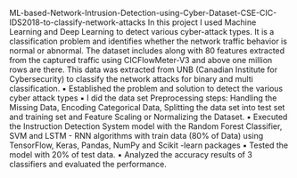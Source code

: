  ML-based-Network-Intrusion-Detection-using-Cyber-Dataset-CSE-CIC-IDS2018-to-classify-network-attacks
In this project I used Machine Learning and Deep Learning to detect various cyber-attack types. It is a classification problem and identifies whether the network traffic behavior is normal or abnormal. The dataset includes along with 80 features extracted from the captured traffic using CICFlowMeter-V3 and above  one million rows are there. This data was extracted from UNB (Canadian Institute for Cybersecurity) to classify the network attacks for binary and multi classification.	
▪	Established the problem and solution to detect the various cyber attack types
▪	I did the data set Preprocessing steps: Handling the Missing Data, Encoding Categorical Data, Splitting the data set into test set and training set and Feature Scaling or Normalizing the Dataset.
▪	Executed the Instruction Detection System model with the Random Forest Classifier, SVM and LSTM - RNN algorithms with train data (80% of Data) using TensorFlow, Keras, Pandas, NumPy and Scikit -learn packages
▪	Tested the model with 20% of test data.
▪	Analyzed the accuracy results of 3 classifiers and evaluated the performance.


